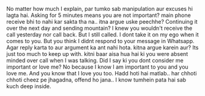No matter how much I explain, par tumko sab manipulation aur excuses hi lagta hai.
Asking for 5 minutes means you are not important? main phone receive bhi to nahi kar sakta tha na.. itna argue uske peechhe? Continuing it over the next day and sending mountain? I knew you wouldn't receive the call yesterday nor call back. But I still called. I dont take it on my ego when it comes to you. But you think I didnt respond to your message in Whatsapp. Agar reply karta to aur argument ka ant nahi hota. kitna argue karein aur? Its just too much to keep up with.
kitni baar aisa hua hai ki you were absent minded over call when I was talking. Did I say ki you dont consider me important or love me? No because I know I am important to you and you love me. And you know that I love you too. Hadd hoti hai matlab.. har chhoti chhoti cheez pe jhagadna, offend ho jana.. I know tumhein pata hai sab kuch deep inside.
